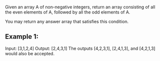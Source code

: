 
Given an array A of non-negative integers, return an array consisting of all the even elements of A, followed by all the odd elements of A.

You may return any answer array that satisfies this condition.

## Example 1:

Input: [3,1,2,4]
Output: [2,4,3,1]
The outputs [4,2,3,1], [2,4,1,3], and [4,2,1,3] would also be accepted.
